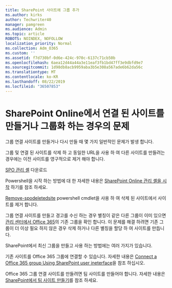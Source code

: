 ```yaml
---
title: SharePoint 사이트에 그룹 추가
ms.author: kirks
author: Techwriter40
manager: pamgreen
ms.audience: Admin
ms.topic: article
ROBOTS: NOINDEX, NOFOLLOW
localization_priority: Normal
ms.collection: Adm_O365
ms.custom: ''
ms.assetid: f7d730bf-0d6e-424c-970c-6137c71cb50b
ms.openlocfilehash: 6aea12d44a44a3e11eaf3fb1bd47ff3e9dbfd9e7
ms.sourcegitcommit: 1d98db8acb9959aba3b5e308a567ade6b62da56c
ms.translationtype: MT
ms.contentlocale: ko-KR
ms.lasthandoff: 08/22/2019
ms.locfileid: "36507853"
---
```

# <a name="issues-when-creating-or-group-connected-sites-in-sharepoint-online"></a>SharePoint Online에서 연결 된 사이트를 만들거나 그룹화 하는 경우의 문제

그룹 연결 사이트를 만들거나 다시 만들 때 몇 가지 일반적인 문제가 발생 합니다.

 그룹 및 연결 된 사이트를 삭제 하 고 동일한 URL을 사용 하 여 다른 사이트를 만들려는 경우에는 이전 사이트를 영구적으로 제거 해야 합니다.

[SPO 관리 셸](https://support.office.com/article/introduction-to-the-sharepoint-online-management-shell-c16941c3-19b4-4710-8056-34c034493429) 다운로드

 Powershell을 시작 하는 방법에 대 한 자세한 내용은 [SharePoint Online 관리 셸을 시작](https://docs.microsoft.com/powershell/module/sharepoint-online/remove-sposite?view=sharepoint-ps) 하기를 참조 하세요.

[Remove-spodeletedsite](https://docs.microsoft.com/powershell/module/sharepoint-online/remove-sposite?view=sharepoint-ps) powershell cmdlet을 사용 하 여 삭제 된 사이트에서 사이트를 제거 합니다.

그룹 연결 사이트를 만들고 경고를 수신 하는 경우 별칭이 같은 다른 그룹이 이미 있으면 [관리 센터에서 Office 365](https://admin.microsoft.com/Adminportal/Home?source=applauncher#/groups)의 기존 그룹을 확인 합니다. 이 문제를 해결 하려면 기존 그룹이 더 이상 필요 하지 않은 경우 삭제 하거나 다른 별칭을 할당 하 여 사이트를 만듭니다.

SharePoint에서 최신 그룹을 만들고 사용 하는 방법에는 여러 가지가 있습니다.

기존 사이트를 Office 365 그룹에 연결할 수 있습니다. 자세한 내용은 [Connect a Office 365 group Using SharePoint user ineterface](https://docs.microsoft.com/sharepoint/dev/transform/modernize-connect-to-office365-group#connect-an-office-365-group-using-the-sharepoint-user-interface)을 참조 하십시오.

Office 365 그룹 연결 사이트를 만들려면 팀 사이트를 만들어야 합니다. 자세한 내용은 [SharePoint에서 팀 사이트 만들기](https://support.office.com/article/create-a-team-site-in-sharepoint-ef10c1e7-15f3-42a3-98aa-b5972711777d)를 참조 하세요.

